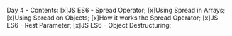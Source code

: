 Day 4 - Contents: 
[x]JS ES6 - Spread Operator; 
[x]Using Spread in Arrays; 
[x]Using Spread on Objects; 
[x]How it works the Spread Operator; 
[x]JS ES6 - Rest Parameter; 
[x]JS ES6 - Object Destructuring; 
